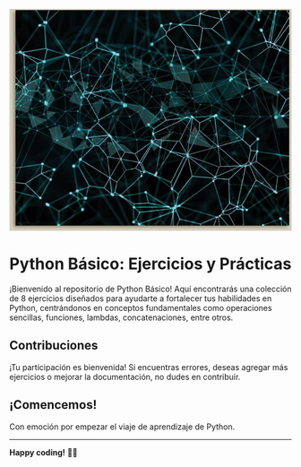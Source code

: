 ![](1371358226883.jpg)

# Python Básico: Ejercicios y Prácticas
¡Bienvenido al repositorio de Python Básico! Aquí encontrarás una colección de 8 ejercicios diseñados para ayudarte a fortalecer tus habilidades en Python, centrándonos en conceptos fundamentales como operaciones sencillas, funciones, lambdas, concatenaciones, entre otros.

## Contribuciones
¡Tu participación es bienvenida! Si encuentras errores, deseas agregar más ejercicios o mejorar la documentación, no dudes en contribuir. 

## ¡Comencemos!
Con emoción por empezar el viaje de aprendizaje de Python. 

---

**Happy coding!** 🐍✨


